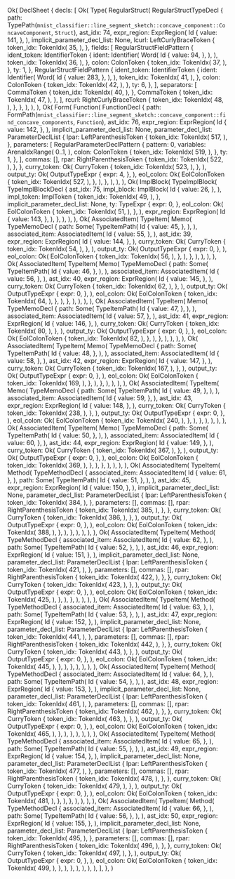 Ok(
    DeclSheet {
        decls: [
            Ok(
                Type(
                    RegularStruct(
                        RegularStructTypeDecl {
                            path: TypePath(`mnist_classifier::line_segment_sketch::concave_component::ConcaveComponent`, `Struct`),
                            ast_idx: 74,
                            expr_region: ExprRegion(
                                Id {
                                    value: 141,
                                },
                            ),
                            implicit_parameter_decl_list: None,
                            lcurl: LeftCurlyBraceToken {
                                token_idx: TokenIdx(
                                    35,
                                ),
                            },
                            fields: [
                                RegularStructFieldPattern {
                                    ident_token: IdentifierToken {
                                        ident: Identifier(
                                            Word(
                                                Id {
                                                    value: 94,
                                                },
                                            ),
                                        ),
                                        token_idx: TokenIdx(
                                            36,
                                        ),
                                    },
                                    colon: ColonToken {
                                        token_idx: TokenIdx(
                                            37,
                                        ),
                                    },
                                    ty: 1,
                                },
                                RegularStructFieldPattern {
                                    ident_token: IdentifierToken {
                                        ident: Identifier(
                                            Word(
                                                Id {
                                                    value: 283,
                                                },
                                            ),
                                        ),
                                        token_idx: TokenIdx(
                                            41,
                                        ),
                                    },
                                    colon: ColonToken {
                                        token_idx: TokenIdx(
                                            42,
                                        ),
                                    },
                                    ty: 6,
                                },
                            ],
                            separators: [
                                CommaToken {
                                    token_idx: TokenIdx(
                                        40,
                                    ),
                                },
                                CommaToken {
                                    token_idx: TokenIdx(
                                        47,
                                    ),
                                },
                            ],
                            rcurl: RightCurlyBraceToken {
                                token_idx: TokenIdx(
                                    48,
                                ),
                            },
                        },
                    ),
                ),
            ),
            Ok(
                Form(
                    Function(
                        FunctionDecl {
                            path: FormPath(`mnist_classifier::line_segment_sketch::concave_component::find_concave_components`, `Function`),
                            ast_idx: 76,
                            expr_region: ExprRegion(
                                Id {
                                    value: 142,
                                },
                            ),
                            implicit_parameter_decl_list: None,
                            parameter_decl_list: ParameterDeclList {
                                lpar: LeftParenthesisToken {
                                    token_idx: TokenIdx(
                                        517,
                                    ),
                                },
                                parameters: [
                                    RegularParameterDeclPattern {
                                        pattern: 0,
                                        variables: ArenaIdxRange(
                                            0..1,
                                        ),
                                        colon: ColonToken {
                                            token_idx: TokenIdx(
                                                519,
                                            ),
                                        },
                                        ty: 1,
                                    },
                                ],
                                commas: [],
                                rpar: RightParenthesisToken {
                                    token_idx: TokenIdx(
                                        522,
                                    ),
                                },
                            },
                            curry_token: Ok(
                                CurryToken {
                                    token_idx: TokenIdx(
                                        523,
                                    ),
                                },
                            ),
                            output_ty: Ok(
                                OutputTypeExpr {
                                    expr: 4,
                                },
                            ),
                            eol_colon: Ok(
                                EolColonToken {
                                    token_idx: TokenIdx(
                                        527,
                                    ),
                                },
                            ),
                        },
                    ),
                ),
            ),
            Ok(
                ImplBlock(
                    TypeImplBlock(
                        TypeImplBlockDecl {
                            ast_idx: 75,
                            impl_block: ImplBlock(
                                Id {
                                    value: 26,
                                },
                            ),
                            impl_token: ImplToken {
                                token_idx: TokenIdx(
                                    49,
                                ),
                            },
                            implicit_parameter_decl_list: None,
                            ty: TypeExpr {
                                expr: 0,
                            },
                            eol_colon: Ok(
                                EolColonToken {
                                    token_idx: TokenIdx(
                                        51,
                                    ),
                                },
                            ),
                            expr_region: ExprRegion(
                                Id {
                                    value: 143,
                                },
                            ),
                        },
                    ),
                ),
            ),
            Ok(
                AssociatedItem(
                    TypeItem(
                        Memo(
                            TypeMemoDecl {
                                path: Some(
                                    TypeItemPath(
                                        Id {
                                            value: 45,
                                        },
                                    ),
                                ),
                                associated_item: AssociatedItem(
                                    Id {
                                        value: 55,
                                    },
                                ),
                                ast_idx: 39,
                                expr_region: ExprRegion(
                                    Id {
                                        value: 144,
                                    },
                                ),
                                curry_token: Ok(
                                    CurryToken {
                                        token_idx: TokenIdx(
                                            54,
                                        ),
                                    },
                                ),
                                output_ty: Ok(
                                    OutputTypeExpr {
                                        expr: 0,
                                    },
                                ),
                                eol_colon: Ok(
                                    EolColonToken {
                                        token_idx: TokenIdx(
                                            56,
                                        ),
                                    },
                                ),
                            },
                        ),
                    ),
                ),
            ),
            Ok(
                AssociatedItem(
                    TypeItem(
                        Memo(
                            TypeMemoDecl {
                                path: Some(
                                    TypeItemPath(
                                        Id {
                                            value: 46,
                                        },
                                    ),
                                ),
                                associated_item: AssociatedItem(
                                    Id {
                                        value: 56,
                                    },
                                ),
                                ast_idx: 40,
                                expr_region: ExprRegion(
                                    Id {
                                        value: 145,
                                    },
                                ),
                                curry_token: Ok(
                                    CurryToken {
                                        token_idx: TokenIdx(
                                            62,
                                        ),
                                    },
                                ),
                                output_ty: Ok(
                                    OutputTypeExpr {
                                        expr: 0,
                                    },
                                ),
                                eol_colon: Ok(
                                    EolColonToken {
                                        token_idx: TokenIdx(
                                            64,
                                        ),
                                    },
                                ),
                            },
                        ),
                    ),
                ),
            ),
            Ok(
                AssociatedItem(
                    TypeItem(
                        Memo(
                            TypeMemoDecl {
                                path: Some(
                                    TypeItemPath(
                                        Id {
                                            value: 47,
                                        },
                                    ),
                                ),
                                associated_item: AssociatedItem(
                                    Id {
                                        value: 57,
                                    },
                                ),
                                ast_idx: 41,
                                expr_region: ExprRegion(
                                    Id {
                                        value: 146,
                                    },
                                ),
                                curry_token: Ok(
                                    CurryToken {
                                        token_idx: TokenIdx(
                                            80,
                                        ),
                                    },
                                ),
                                output_ty: Ok(
                                    OutputTypeExpr {
                                        expr: 0,
                                    },
                                ),
                                eol_colon: Ok(
                                    EolColonToken {
                                        token_idx: TokenIdx(
                                            82,
                                        ),
                                    },
                                ),
                            },
                        ),
                    ),
                ),
            ),
            Ok(
                AssociatedItem(
                    TypeItem(
                        Memo(
                            TypeMemoDecl {
                                path: Some(
                                    TypeItemPath(
                                        Id {
                                            value: 48,
                                        },
                                    ),
                                ),
                                associated_item: AssociatedItem(
                                    Id {
                                        value: 58,
                                    },
                                ),
                                ast_idx: 42,
                                expr_region: ExprRegion(
                                    Id {
                                        value: 147,
                                    },
                                ),
                                curry_token: Ok(
                                    CurryToken {
                                        token_idx: TokenIdx(
                                            167,
                                        ),
                                    },
                                ),
                                output_ty: Ok(
                                    OutputTypeExpr {
                                        expr: 0,
                                    },
                                ),
                                eol_colon: Ok(
                                    EolColonToken {
                                        token_idx: TokenIdx(
                                            169,
                                        ),
                                    },
                                ),
                            },
                        ),
                    ),
                ),
            ),
            Ok(
                AssociatedItem(
                    TypeItem(
                        Memo(
                            TypeMemoDecl {
                                path: Some(
                                    TypeItemPath(
                                        Id {
                                            value: 49,
                                        },
                                    ),
                                ),
                                associated_item: AssociatedItem(
                                    Id {
                                        value: 59,
                                    },
                                ),
                                ast_idx: 43,
                                expr_region: ExprRegion(
                                    Id {
                                        value: 148,
                                    },
                                ),
                                curry_token: Ok(
                                    CurryToken {
                                        token_idx: TokenIdx(
                                            238,
                                        ),
                                    },
                                ),
                                output_ty: Ok(
                                    OutputTypeExpr {
                                        expr: 0,
                                    },
                                ),
                                eol_colon: Ok(
                                    EolColonToken {
                                        token_idx: TokenIdx(
                                            240,
                                        ),
                                    },
                                ),
                            },
                        ),
                    ),
                ),
            ),
            Ok(
                AssociatedItem(
                    TypeItem(
                        Memo(
                            TypeMemoDecl {
                                path: Some(
                                    TypeItemPath(
                                        Id {
                                            value: 50,
                                        },
                                    ),
                                ),
                                associated_item: AssociatedItem(
                                    Id {
                                        value: 60,
                                    },
                                ),
                                ast_idx: 44,
                                expr_region: ExprRegion(
                                    Id {
                                        value: 149,
                                    },
                                ),
                                curry_token: Ok(
                                    CurryToken {
                                        token_idx: TokenIdx(
                                            367,
                                        ),
                                    },
                                ),
                                output_ty: Ok(
                                    OutputTypeExpr {
                                        expr: 0,
                                    },
                                ),
                                eol_colon: Ok(
                                    EolColonToken {
                                        token_idx: TokenIdx(
                                            369,
                                        ),
                                    },
                                ),
                            },
                        ),
                    ),
                ),
            ),
            Ok(
                AssociatedItem(
                    TypeItem(
                        Method(
                            TypeMethodDecl {
                                associated_item: AssociatedItem(
                                    Id {
                                        value: 61,
                                    },
                                ),
                                path: Some(
                                    TypeItemPath(
                                        Id {
                                            value: 51,
                                        },
                                    ),
                                ),
                                ast_idx: 45,
                                expr_region: ExprRegion(
                                    Id {
                                        value: 150,
                                    },
                                ),
                                implicit_parameter_decl_list: None,
                                parameter_decl_list: ParameterDeclList {
                                    lpar: LeftParenthesisToken {
                                        token_idx: TokenIdx(
                                            384,
                                        ),
                                    },
                                    parameters: [],
                                    commas: [],
                                    rpar: RightParenthesisToken {
                                        token_idx: TokenIdx(
                                            385,
                                        ),
                                    },
                                },
                                curry_token: Ok(
                                    CurryToken {
                                        token_idx: TokenIdx(
                                            386,
                                        ),
                                    },
                                ),
                                output_ty: Ok(
                                    OutputTypeExpr {
                                        expr: 0,
                                    },
                                ),
                                eol_colon: Ok(
                                    EolColonToken {
                                        token_idx: TokenIdx(
                                            388,
                                        ),
                                    },
                                ),
                            },
                        ),
                    ),
                ),
            ),
            Ok(
                AssociatedItem(
                    TypeItem(
                        Method(
                            TypeMethodDecl {
                                associated_item: AssociatedItem(
                                    Id {
                                        value: 62,
                                    },
                                ),
                                path: Some(
                                    TypeItemPath(
                                        Id {
                                            value: 52,
                                        },
                                    ),
                                ),
                                ast_idx: 46,
                                expr_region: ExprRegion(
                                    Id {
                                        value: 151,
                                    },
                                ),
                                implicit_parameter_decl_list: None,
                                parameter_decl_list: ParameterDeclList {
                                    lpar: LeftParenthesisToken {
                                        token_idx: TokenIdx(
                                            421,
                                        ),
                                    },
                                    parameters: [],
                                    commas: [],
                                    rpar: RightParenthesisToken {
                                        token_idx: TokenIdx(
                                            422,
                                        ),
                                    },
                                },
                                curry_token: Ok(
                                    CurryToken {
                                        token_idx: TokenIdx(
                                            423,
                                        ),
                                    },
                                ),
                                output_ty: Ok(
                                    OutputTypeExpr {
                                        expr: 0,
                                    },
                                ),
                                eol_colon: Ok(
                                    EolColonToken {
                                        token_idx: TokenIdx(
                                            425,
                                        ),
                                    },
                                ),
                            },
                        ),
                    ),
                ),
            ),
            Ok(
                AssociatedItem(
                    TypeItem(
                        Method(
                            TypeMethodDecl {
                                associated_item: AssociatedItem(
                                    Id {
                                        value: 63,
                                    },
                                ),
                                path: Some(
                                    TypeItemPath(
                                        Id {
                                            value: 53,
                                        },
                                    ),
                                ),
                                ast_idx: 47,
                                expr_region: ExprRegion(
                                    Id {
                                        value: 152,
                                    },
                                ),
                                implicit_parameter_decl_list: None,
                                parameter_decl_list: ParameterDeclList {
                                    lpar: LeftParenthesisToken {
                                        token_idx: TokenIdx(
                                            441,
                                        ),
                                    },
                                    parameters: [],
                                    commas: [],
                                    rpar: RightParenthesisToken {
                                        token_idx: TokenIdx(
                                            442,
                                        ),
                                    },
                                },
                                curry_token: Ok(
                                    CurryToken {
                                        token_idx: TokenIdx(
                                            443,
                                        ),
                                    },
                                ),
                                output_ty: Ok(
                                    OutputTypeExpr {
                                        expr: 0,
                                    },
                                ),
                                eol_colon: Ok(
                                    EolColonToken {
                                        token_idx: TokenIdx(
                                            445,
                                        ),
                                    },
                                ),
                            },
                        ),
                    ),
                ),
            ),
            Ok(
                AssociatedItem(
                    TypeItem(
                        Method(
                            TypeMethodDecl {
                                associated_item: AssociatedItem(
                                    Id {
                                        value: 64,
                                    },
                                ),
                                path: Some(
                                    TypeItemPath(
                                        Id {
                                            value: 54,
                                        },
                                    ),
                                ),
                                ast_idx: 48,
                                expr_region: ExprRegion(
                                    Id {
                                        value: 153,
                                    },
                                ),
                                implicit_parameter_decl_list: None,
                                parameter_decl_list: ParameterDeclList {
                                    lpar: LeftParenthesisToken {
                                        token_idx: TokenIdx(
                                            461,
                                        ),
                                    },
                                    parameters: [],
                                    commas: [],
                                    rpar: RightParenthesisToken {
                                        token_idx: TokenIdx(
                                            462,
                                        ),
                                    },
                                },
                                curry_token: Ok(
                                    CurryToken {
                                        token_idx: TokenIdx(
                                            463,
                                        ),
                                    },
                                ),
                                output_ty: Ok(
                                    OutputTypeExpr {
                                        expr: 0,
                                    },
                                ),
                                eol_colon: Ok(
                                    EolColonToken {
                                        token_idx: TokenIdx(
                                            465,
                                        ),
                                    },
                                ),
                            },
                        ),
                    ),
                ),
            ),
            Ok(
                AssociatedItem(
                    TypeItem(
                        Method(
                            TypeMethodDecl {
                                associated_item: AssociatedItem(
                                    Id {
                                        value: 65,
                                    },
                                ),
                                path: Some(
                                    TypeItemPath(
                                        Id {
                                            value: 55,
                                        },
                                    ),
                                ),
                                ast_idx: 49,
                                expr_region: ExprRegion(
                                    Id {
                                        value: 154,
                                    },
                                ),
                                implicit_parameter_decl_list: None,
                                parameter_decl_list: ParameterDeclList {
                                    lpar: LeftParenthesisToken {
                                        token_idx: TokenIdx(
                                            477,
                                        ),
                                    },
                                    parameters: [],
                                    commas: [],
                                    rpar: RightParenthesisToken {
                                        token_idx: TokenIdx(
                                            478,
                                        ),
                                    },
                                },
                                curry_token: Ok(
                                    CurryToken {
                                        token_idx: TokenIdx(
                                            479,
                                        ),
                                    },
                                ),
                                output_ty: Ok(
                                    OutputTypeExpr {
                                        expr: 0,
                                    },
                                ),
                                eol_colon: Ok(
                                    EolColonToken {
                                        token_idx: TokenIdx(
                                            481,
                                        ),
                                    },
                                ),
                            },
                        ),
                    ),
                ),
            ),
            Ok(
                AssociatedItem(
                    TypeItem(
                        Method(
                            TypeMethodDecl {
                                associated_item: AssociatedItem(
                                    Id {
                                        value: 66,
                                    },
                                ),
                                path: Some(
                                    TypeItemPath(
                                        Id {
                                            value: 56,
                                        },
                                    ),
                                ),
                                ast_idx: 50,
                                expr_region: ExprRegion(
                                    Id {
                                        value: 155,
                                    },
                                ),
                                implicit_parameter_decl_list: None,
                                parameter_decl_list: ParameterDeclList {
                                    lpar: LeftParenthesisToken {
                                        token_idx: TokenIdx(
                                            495,
                                        ),
                                    },
                                    parameters: [],
                                    commas: [],
                                    rpar: RightParenthesisToken {
                                        token_idx: TokenIdx(
                                            496,
                                        ),
                                    },
                                },
                                curry_token: Ok(
                                    CurryToken {
                                        token_idx: TokenIdx(
                                            497,
                                        ),
                                    },
                                ),
                                output_ty: Ok(
                                    OutputTypeExpr {
                                        expr: 0,
                                    },
                                ),
                                eol_colon: Ok(
                                    EolColonToken {
                                        token_idx: TokenIdx(
                                            499,
                                        ),
                                    },
                                ),
                            },
                        ),
                    ),
                ),
            ),
        ],
    },
)